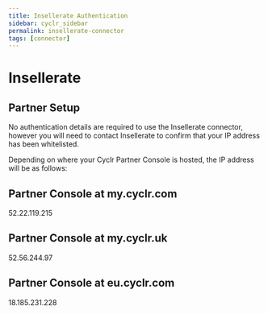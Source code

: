 ```yaml
---
title: Insellerate Authentication
sidebar: cyclr_sidebar
permalink: insellerate-connector
tags: [connector]
---
```


# Insellerate #

Partner Setup
-------------

No authentication details are required to use the Insellerate connector, however you will need to contact Insellerate to confirm that your IP address has been whitelisted.

Depending on where your Cyclr Partner Console is hosted, the IP address will be as follows:

## Partner Console at my.cyclr.com ##

52.22.119.215

## Partner Console at my.cyclr.uk ##

52.56.244.97

## Partner Console at eu.cyclr.com ##

18.185.231.228
